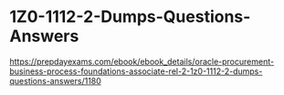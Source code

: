 # 1Z0-1112-2-Dumps-Questions-Answers
https://prepdayexams.com/ebook/ebook_details/oracle-procurement-business-process-foundations-associate-rel-2-1z0-1112-2-dumps-questions-answers/1180
